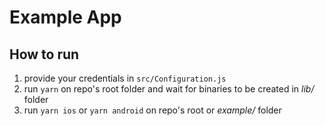 # Example App

## How to run

1. provide your credentials in `src/Configuration.js`
2. run `yarn` on repo's root folder and wait for binaries to be created in *lib/* folder
3. run `yarn ios` or `yarn android` on repo's root or *example/* folder
